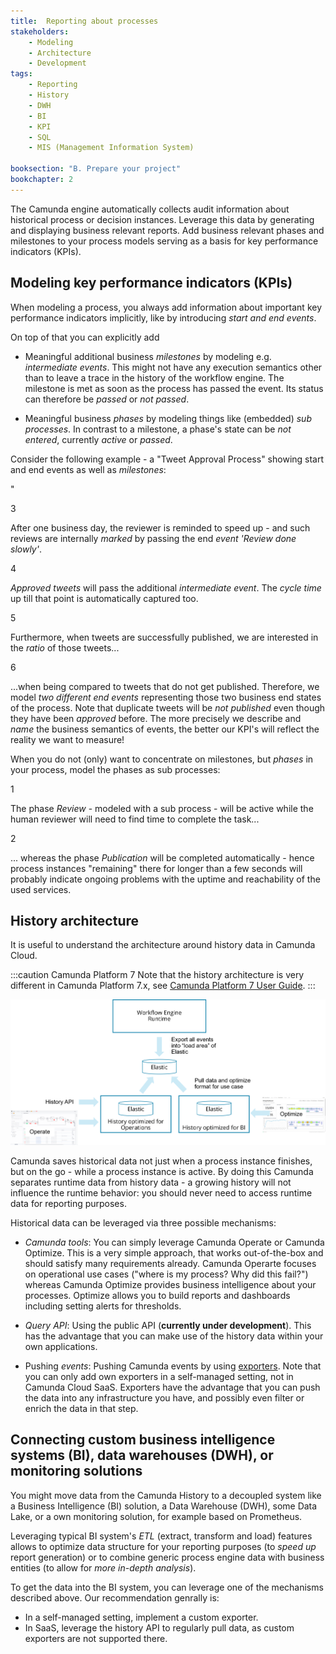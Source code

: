 ```yaml
---
title:  Reporting about processes
stakeholders:
    - Modeling
    - Architecture
    - Development
tags:
    - Reporting
    - History
    - DWH
    - BI
    - KPI
    - SQL
    - MIS (Management Information System)

booksection: "B. Prepare your project"
bookchapter: 2
---
```


The Camunda engine automatically collects audit information about historical process or decision instances. Leverage this data by generating and displaying business relevant reports. Add business relevant phases and milestones to your process models serving as a basis for key performance indicators (KPIs).


## Modeling key performance indicators (KPIs)

When modeling a process, you always add information about important key performance indicators implicitly, like by introducing *start and end events*.

On top of that you can explicitly add

- Meaningful additional business *milestones* by modeling e.g. *intermediate events*. This might not have any execution semantics other than to leave a trace in the history of the workflow engine. The milestone is met as soon as the process has passed the event. Its status can therefore be *passed* or *not passed*.

- Meaningful business *phases* by modeling things like (embedded) *sub processes*. In contrast to a milestone, a phase's state can be *not entered*, currently *active* or *passed*.




Consider the following example - a "Tweet Approval Process" showing start and end events as well as *milestones*:

<div bpmn="reporting-about-processes-assets/TwitterReportingMilestone.bpmn" callouts="end_event_review_done_slowly,intermediate_event_tweet_approved,end_event_tweet_published,end_event_tweet_unpublished" />"

<span className="callout">3</span>

After one business day, the reviewer is reminded to speed up - and such reviews are internally *marked* by passing the end *event 'Review done slowly'*.

<span className="callout">4</span>

*Approved tweets* will pass the additional *intermediate event*. The *cycle time* up till that point is automatically captured too.

<span className="callout">5</span>

Furthermore, when tweets are successfully published, we are interested in the *ratio* of those tweets...

<span className="callout">6</span>

...when being compared to tweets that do not get published. Therefore, we model *two different end events* representing those two business end states of the process. Note that duplicate tweets will be *not published* even though they have been *approved* before. The more precisely we describe and *name* the business semantics of events, the better our KPI's will reflect the reality we want to measure!


When you do not (only) want to concentrate on milestones, but *phases* in your process, model the phases as sub processes:

<div bpmn="reporting-about-processes-assets/TwitterReportingPhases.bpmn" callouts="sub_process_review,sub_process_publication" />


<span className="callout">1</span>

The phase *Review* - modeled with a sub process - will be active while the human reviewer will need to find time to complete the task...

<span className="callout">2</span>

... whereas the phase *Publication* will be completed automatically - hence process instances "remaining" there for longer than a few seconds will probably indicate ongoing problems with the uptime and reachability of the used services.




## History architecture

It is useful to understand the architecture around history data in Camunda Cloud. 

:::caution Camunda Platform 7
Note that the history architecture is very different in Camunda Platform 7.x, see [Camunda Platform 7 User Guide](https://docs.camunda.org/manual/latest/user-guide/process-engine/history/).
:::


![History architecture](reporting-about-processes-assets/history-architecture.png)

Camunda saves historical data not just when a process instance finishes, but on the go - while a process instance is active. By doing this Camunda separates runtime data from history data - a growing history will not influence the runtime behavior: you should never need to access runtime data for reporting purposes.

Historical data can be leveraged via three possible mechanisms:

- *Camunda tools*: You can simply leverage Camunda Operate or Camunda Optimize. This is a very simple approach, that works out-of-the-box and should satisfy many requirements already. Camunda Operarte focuses on operational use cases ("where is my process? Why did this fail?") whereas Camunda Optimize provides business intelligence about your processes. Optimize allows you to build reports and dashboards including setting alerts for thresholds.

- *Query API*: Using the public API (**currently under development**). This has the advantage that you can make use of the history data within your own applications. 

- Pushing *events*: Pushing Camunda events by using [exporters](/docs/components/zeebe/technical-concepts/architecture/#exporter). Note that you can only add own exporters in a self-managed setting, not in Camunda Cloud SaaS. Exporters have the advantage that you can push the data into any infrastructure you have, and possibly even filter or enrich the data in that step.



## Connecting custom business intelligence systems (BI), data warehouses (DWH), or monitoring solutions

You might move data from the Camunda History to a decoupled system like a Business Intelligence (BI) solution, a Data Warehouse (DWH), some Data Lake, or a own monitoring solution, for example based on Prometheus.

Leveraging typical BI system's *ETL* (extract, transform and load) features allows to optimize data structure for your reporting purposes (to *speed up* report generation) or to combine generic process engine data with business entities (to allow for *more in-depth analysis*).

To get the data into the BI system, you can leverage one of the mechanisms described above. Our recommendation genrally is:

- In a self-managed setting, implement a custom exporter.
- In SaaS, leverage the history API to regularly pull data, as custom exporters are not supported there.